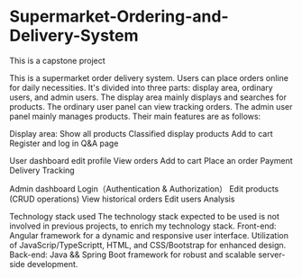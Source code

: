 # Supermarket-Ordering-and-Delivery-System
This is a capstone project

  This is a supermarket order delivery system. Users can place orders online for daily necessities.
  It's divided into three parts: display area, ordinary users, and admin users. The display area mainly displays and searches for products. The ordinary user panel can view tracking orders. The admin user panel mainly manages products. Their main features are as follows:

Display area:
Show all products
Classified display products
Add to cart
Register and log in
Q&A page

User dashboard
edit profile
View orders
Add to cart
Place an order
Payment
Delivery Tracking

Admin dashboard
Login（Authentication & Authorization）
Edit products (CRUD operations) 
View historical orders 
Edit users 
Analysis

Technology stack used
  The technology stack expected to be used is not involved in previous projects, to enrich my
technology stack.
Front-end:
Angular framework for a dynamic and responsive user interface.
Utilization of JavaScrip/TypeScriptt, HTML, and CSS/Bootstrap for enhanced design.
Back-end:
Java && Spring Boot framework for robust and scalable server-side development.
